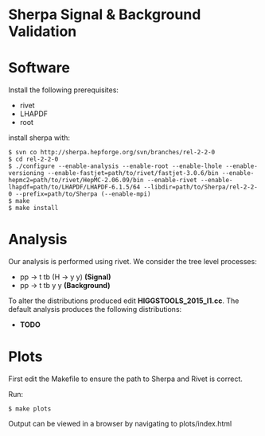 # Sherpa Signal & Background Validation

Software
========

Install the following prerequisites:
* rivet
* LHAPDF
* root

install sherpa with:
~~~
$ svn co http://sherpa.hepforge.org/svn/branches/rel-2-2-0
$ cd rel-2-2-0
$ ./configure --enable-analysis --enable-root --enable-lhole --enable-versioning --enable-fastjet=path/to/rivet/fastjet-3.0.6/bin --enable-hepmc2=path/to/rivet/HepMC-2.06.09/bin --enable-rivet --enable-lhapdf=path/to/LHAPDF/LHAPDF-6.1.5/64 --libdir=path/to/Sherpa/rel-2-2-0 --prefix=path/to/Sherpa (--enable-mpi)
$ make
$ make install
~~~

Analysis
========

Our analysis is performed using rivet. We consider the tree level processes:
* pp -> t tb (H -> y y) __(Signal)__
* pp -> t tb y y __(Background)__

To alter the distributions produced edit __HIGGSTOOLS_2015_I1.cc__. 
The default analysis produces the following distributions:
* __TODO__

Plots
=====

First edit the Makefile to ensure the path to Sherpa and Rivet is correct.

Run:
~~~
$ make plots
~~~

Output can be viewed in a browser by navigating to  plots/index.html


